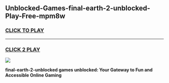 
## Unblocked-Games-final-earth-2-unblocked-Play-Free-mpm8w
<h3>
<a href="https://premium76.site?title=final-earth-2-unblocked&ref=23A">CLICK TO PLAY</a></h3>
<hr>

<h3>
<a href="https://premium76.site?title=final-earth-2-unblocked&ref=23A">CLICK 2 PLAY</a>
  
</h3>

<a href="https://premium76.site?title=final-earth-2-unblocked&ref=23A"><img src="https://clearcache.store/games.png"></a>


**final-earth-2-unblocked games unblocked: Your Gateway to Fun and Accessible Online Gaming**
